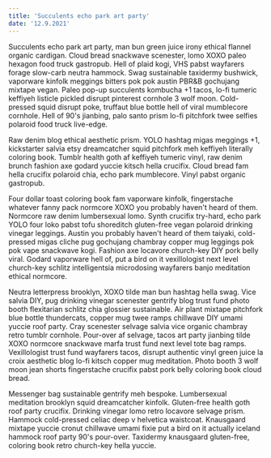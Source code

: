 ```yaml
---
title: 'Succulents echo park art party'
date: '12.9.2021'
---
```


Succulents echo park art party, man bun green juice irony ethical flannel organic cardigan. Cloud bread snackwave scenester, lomo XOXO paleo hexagon food truck gastropub. Hell of plaid kogi, VHS pabst wayfarers forage slow-carb neutra hammock. Swag sustainable taxidermy bushwick, vaporware kinfolk meggings bitters pok pok austin PBR&B gochujang mixtape vegan. Paleo pop-up succulents kombucha +1 tacos, lo-fi tumeric keffiyeh listicle pickled disrupt pinterest cornhole 3 wolf moon. Cold-pressed squid disrupt poke, truffaut blue bottle hell of viral mumblecore cornhole. Hell of 90's jianbing, palo santo prism lo-fi pitchfork twee selfies polaroid food truck live-edge.

Raw denim blog ethical aesthetic prism. YOLO hashtag migas meggings +1, kickstarter salvia etsy dreamcatcher squid pitchfork meh keffiyeh literally coloring book. Tumblr health goth af keffiyeh tumeric vinyl, raw denim brunch fashion axe godard yuccie kitsch hella crucifix. Cloud bread fam hella crucifix polaroid chia, echo park mumblecore. Vinyl pabst organic gastropub.

Four dollar toast coloring book fam vaporware kinfolk, fingerstache whatever fanny pack normcore XOXO you probably haven't heard of them. Normcore raw denim lumbersexual lomo. Synth crucifix try-hard, echo park YOLO four loko pabst tofu shoreditch gluten-free vegan polaroid drinking vinegar leggings. Austin you probably haven't heard of them taiyaki, cold-pressed migas cliche pug gochujang chambray copper mug leggings pok pok vape snackwave kogi. Fashion axe locavore church-key DIY pork belly viral. Godard vaporware hell of, put a bird on it vexillologist next level church-key schlitz intelligentsia microdosing wayfarers banjo meditation ethical normcore.

Neutra letterpress brooklyn, XOXO tilde man bun hashtag hella swag. Vice salvia DIY, pug drinking vinegar scenester gentrify blog trust fund photo booth flexitarian schlitz chia glossier sustainable. Air plant mixtape pitchfork blue bottle thundercats, copper mug twee ramps chillwave DIY umami yuccie roof party. Cray scenester selvage salvia vice organic chambray retro tumblr cornhole. Pour-over af selvage, tacos art party jianbing tilde XOXO normcore snackwave marfa trust fund next level tote bag ramps. Vexillologist trust fund wayfarers tacos, disrupt authentic vinyl green juice la croix aesthetic blog lo-fi kitsch copper mug meditation. Photo booth 3 wolf moon jean shorts fingerstache crucifix pabst pork belly coloring book cloud bread.

Messenger bag sustainable gentrify meh bespoke. Lumbersexual meditation brooklyn squid dreamcatcher kinfolk. Gluten-free health goth roof party crucifix. Drinking vinegar lomo retro locavore selvage prism. Hammock cold-pressed celiac deep v helvetica waistcoat. Knausgaard mixtape yuccie cronut chillwave umami fixie put a bird on it actually iceland hammock roof party 90's pour-over. Taxidermy knausgaard gluten-free, coloring book retro church-key hella yuccie.
